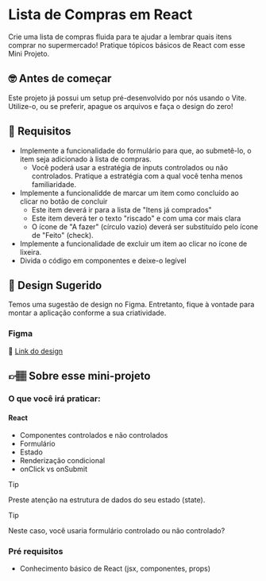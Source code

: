 # Lista de Compras em React

Crie uma lista de compras fluida para te ajudar a lembrar quais itens comprar no supermercado! Pratique tópicos básicos de React com esse Mini Projeto.

## 🤓 Antes de começar

Este projeto já possui um setup pré-desenvolvido por nós usando o Vite. Utilize-o, ou se preferir, apague os arquivos e faça o design do zero!

## 🔨 Requisitos

- Implemente a funcionalidade do formulário para que, ao submetê-lo, o item seja adicionado à lista de compras.
	- Você poderá usar a estratégia de inputs controlados ou não controlados. Pratique a estratégia com a qual você tenha menos familiaridade.
- Implemente a funcionalidde de marcar um item como concluído ao clicar no botão de concluir
	- Este item deverá ir para a lista de "Itens já comprados"
 	- Este item deverá ter o texto "riscado" e com uma cor mais clara
  	- O ícone de "A fazer" (círculo vazio) deverá ser substituído pelo ícone de "Feito" (check). 
- Implemente a funcionalidade de excluir um item ao clicar no ícone de lixeira.
- Divida o código em componentes e deixe-o legível

## 🎨 Design Sugerido

Temos uma sugestão de design no Figma. Entretanto, fique à vontade para montar a aplicação conforme a sua criatividade.

### Figma

🔗 [Link do design](https://www.figma.com/community/file/1359838269352833899/mini-projeto-lista-de-compras-em-react)

## 👉🏽 Sobre esse mini-projeto

### O que você irá praticar:

#### React

- Componentes controlados e não controlados
- Formulário
- Estado
- Renderização condicional
- onClick vs onSubmit

> [!TIP]
> Preste atenção na estrutura de dados do seu estado (state).

> [!TIP]
> Neste caso, você usaria formulário controlado ou não controlado?

### Pré requisitos

- Conhecimento básico de React (jsx, componentes, props)
